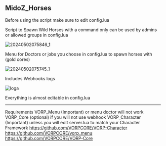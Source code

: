 MidoZ_Horses
---
Before using the script make sure to edit config.lua

Script to Spawn Wild Horses with a command only can be used by admins or allowed groups in config.lua

![20240502075846_1](https://github.com/Th3MidoZ/midoz/assets/147892293/0ca0c105-9209-449a-b2b0-6c89bf0f59a0)


Menu for Doctors or jobs you choose in config.lua to spawn horses with (gold cores) 

![20240502075745_1](https://github.com/Th3MidoZ/midoz/assets/147892293/a862cc6d-aac9-4845-bdef-3646872b63c6)


Includes Webhooks logs

![loga](https://github.com/Th3MidoZ/midoz/assets/147892293/36c6ea25-db5b-4735-a4ca-80ff6687daa9)


Everything is almost editable in config.lua

---

Requirements
VORP_Menu (Important) or menu doctor will not work
VORP_Core (optional) if you will not use webhook
VORP_Character (Important) unless you will edit server.lua to match your Character Framework
https://github.com/VORPCORE/VORP-Character
https://github.com/VORPCORE/vorp_menu
https://github.com/VORPCORE/VORP-Core

